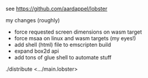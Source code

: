 see https://github.com/aardappel/lobster

my changes (roughly)
- force requested screen dimensions on wasm target
- force msaa on linux and wasm targets (my eyes!)
- add shell (html) file to emscripten build
- expand box2d api
- add tons of glue shell to automate stuff

./distribute <.../main.lobster>
